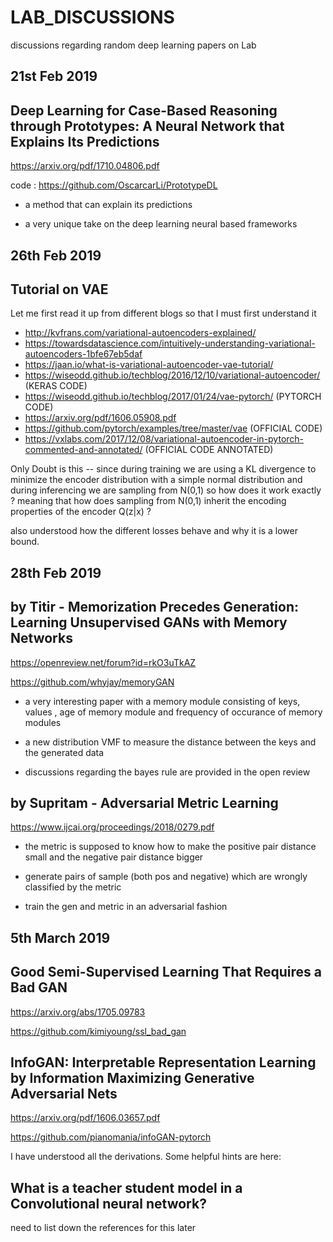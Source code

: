 # LAB_DISCUSSIONS
discussions regarding random deep learning papers on Lab

21st Feb 2019
-----------------

Deep Learning for Case-Based Reasoning through Prototypes: A Neural Network that Explains Its Predictions
-----------------------------------------------------------------------------------------------------------------------

https://arxiv.org/pdf/1710.04806.pdf

code : https://github.com/OscarcarLi/PrototypeDL

- a method that can explain its predictions 

- a very unique take on the deep learning neural based frameworks 

26th Feb 2019
-----------------

Tutorial on VAE
-----------------------------------------------------------------------------------------------------------------------

Let me first read it up from different blogs so that I must first understand it

- http://kvfrans.com/variational-autoencoders-explained/
- https://towardsdatascience.com/intuitively-understanding-variational-autoencoders-1bfe67eb5daf
- https://jaan.io/what-is-variational-autoencoder-vae-tutorial/
- https://wiseodd.github.io/techblog/2016/12/10/variational-autoencoder/ (KERAS CODE)
- https://wiseodd.github.io/techblog/2017/01/24/vae-pytorch/ (PYTORCH CODE)
- https://arxiv.org/pdf/1606.05908.pdf
- https://github.com/pytorch/examples/tree/master/vae (OFFICIAL CODE)
- https://vxlabs.com/2017/12/08/variational-autoencoder-in-pytorch-commented-and-annotated/ (OFFICIAL CODE ANNOTATED)

Only Doubt is this -- since during training we are using a KL divergence to minimize the encoder distribution
with a simple normal distribution and during inferencing we are sampling from N(0,1) so how does it work exactly ?
meaning that how does sampling from N(0,1) inherit the encoding properties of the encoder Q(z|x) ?

also understood how the different losses behave and why it is a lower bound.


28th Feb 2019
-----------------

by Titir - Memorization Precedes Generation: Learning Unsupervised GANs with Memory Networks
-----------------------------------------------------------------------------------------------------------------------

https://openreview.net/forum?id=rkO3uTkAZ

https://github.com/whyjay/memoryGAN

- a very interesting paper with a memory module consisting of keys, values , age of memory module and frequency of occurance of memory modules 

- a new distribution VMF to measure the distance between the keys and the generated data

- discussions regarding the bayes rule are provided in the open review 

by Supritam - Adversarial Metric Learning
-----------------------------------------------------------------------------------------------------------------------

https://www.ijcai.org/proceedings/2018/0279.pdf

- the metric is supposed to know how to make the positive pair distance small and the negative pair distance bigger 

- generate pairs of sample (both pos and negative) which are wrongly classified by the metric

- train the gen and metric in an adversarial fashion 


5th March 2019
-----------------

Good Semi-Supervised Learning That Requires a Bad GAN
--------------------------------------------------------------------

https://arxiv.org/abs/1705.09783

https://github.com/kimiyoung/ssl_bad_gan

InfoGAN: Interpretable Representation Learning by Information Maximizing Generative Adversarial Nets
--------------------------------------------------------------------

https://arxiv.org/pdf/1606.03657.pdf

https://github.com/pianomania/infoGAN-pytorch

I have understood all the derivations. Some helpful hints are here:


What is a teacher student model in a Convolutional neural network?
--------------------------------------------------------------------

need to list down the references for this later 
